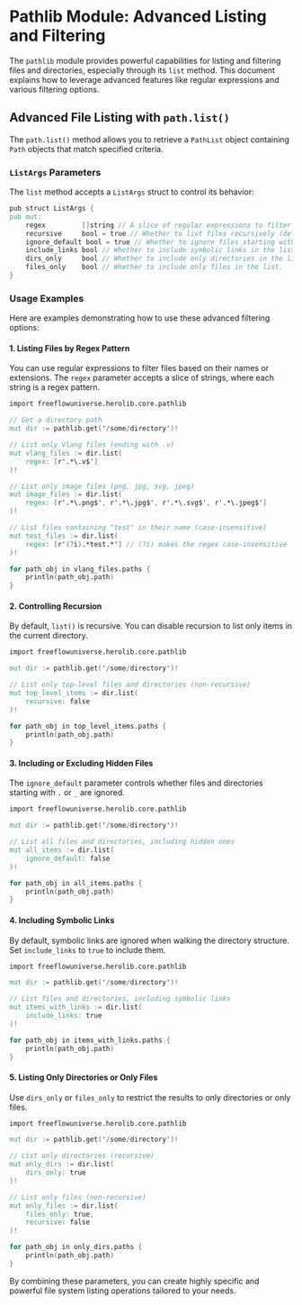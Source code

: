 # Pathlib Module: Advanced Listing and Filtering

The `pathlib` module provides powerful capabilities for listing and filtering files and directories, especially through its `list` method. This document explains how to leverage advanced features like regular expressions and various filtering options.

## Advanced File Listing with `path.list()`

The `path.list()` method allows you to retrieve a `PathList` object containing `Path` objects that match specified criteria.

### `ListArgs` Parameters

The `list` method accepts a `ListArgs` struct to control its behavior:

```v
pub struct ListArgs {
pub mut:
	regex         []string // A slice of regular expressions to filter files.
	recursive     bool = true // Whether to list files recursively (default true).
	ignore_default bool = true // Whether to ignore files starting with . and _ (default true).
	include_links bool // Whether to include symbolic links in the list.
	dirs_only     bool // Whether to include only directories in the list.
	files_only    bool // Whether to include only files in the list.
}
```

### Usage Examples

Here are examples demonstrating how to use these advanced filtering options:

#### 1. Listing Files by Regex Pattern

You can use regular expressions to filter files based on their names or extensions. The `regex` parameter accepts a slice of strings, where each string is a regex pattern.

```v
import freeflowuniverse.herolib.core.pathlib

// Get a directory path
mut dir := pathlib.get('/some/directory')!

// List only Vlang files (ending with .v)
mut vlang_files := dir.list(
    regex: [r'.*\.v$']
)!

// List only image files (png, jpg, svg, jpeg)
mut image_files := dir.list(
    regex: [r'.*\.png$', r'.*\.jpg$', r'.*\.svg$', r'.*\.jpeg$']
)!

// List files containing "test" in their name (case-insensitive)
mut test_files := dir.list(
    regex: [r'(?i).*test.*'] // (?i) makes the regex case-insensitive
)!

for path_obj in vlang_files.paths {
    println(path_obj.path)
}
```

#### 2. Controlling Recursion

By default, `list()` is recursive. You can disable recursion to list only items in the current directory.

```v
import freeflowuniverse.herolib.core.pathlib

mut dir := pathlib.get('/some/directory')!

// List only top-level files and directories (non-recursive)
mut top_level_items := dir.list(
    recursive: false
)!

for path_obj in top_level_items.paths {
    println(path_obj.path)
}
```

#### 3. Including or Excluding Hidden Files

The `ignore_default` parameter controls whether files and directories starting with `.` or `_` are ignored.

```v
import freeflowuniverse.herolib.core.pathlib

mut dir := pathlib.get('/some/directory')!

// List all files and directories, including hidden ones
mut all_items := dir.list(
    ignore_default: false
)!

for path_obj in all_items.paths {
    println(path_obj.path)
}
```

#### 4. Including Symbolic Links

By default, symbolic links are ignored when walking the directory structure. Set `include_links` to `true` to include them.

```v
import freeflowuniverse.herolib.core.pathlib

mut dir := pathlib.get('/some/directory')!

// List files and directories, including symbolic links
mut items_with_links := dir.list(
    include_links: true
)!

for path_obj in items_with_links.paths {
    println(path_obj.path)
}
```

#### 5. Listing Only Directories or Only Files

Use `dirs_only` or `files_only` to restrict the results to only directories or only files.

```v
import freeflowuniverse.herolib.core.pathlib

mut dir := pathlib.get('/some/directory')!

// List only directories (recursive)
mut only_dirs := dir.list(
    dirs_only: true
)!

// List only files (non-recursive)
mut only_files := dir.list(
    files_only: true,
    recursive: false
)!

for path_obj in only_dirs.paths {
    println(path_obj.path)
}
```

By combining these parameters, you can create highly specific and powerful file system listing operations tailored to your needs.